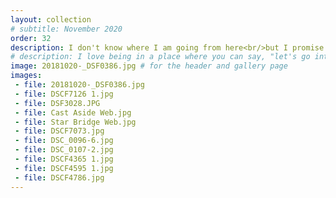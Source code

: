 ```yaml
---
layout: collection
# subtitle: November 2020
order: 32
description: I don't know where I am going from here<br/>but I promise it won't be boring.<br/><br/><em>David Bowie</em>
# description: I love being in a place where you can say, "let's go into town."
image: 20181020-_DSF0386.jpg # for the header and gallery page
images:
 - file: 20181020-_DSF0386.jpg
 - file: DSCF7126 1.jpg
 - file: DSF3028.JPG
 - file: Cast Aside Web.jpg
 - file: Star Bridge Web.jpg
 - file: DSCF7073.jpg
 - file: DSC_0096-6.jpg
 - file: DSC_0107-2.jpg
 - file: DSCF4365 1.jpg
 - file: DSCF4595 1.jpg
 - file: DSCF4786.jpg
---
```

